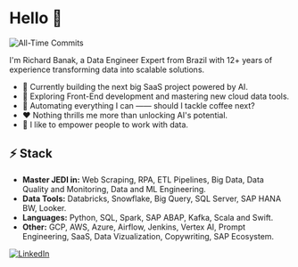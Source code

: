 # Hello 👋

![All-Time Commits](https://img.shields.io/github/commit-activity/all/<your-username>/<your-repo>?style=flat-square)


I'm Richard Banak, a Data Engineer Expert from Brazil with 12+ years of experience transforming data into scalable solutions.

- 🔭 Currently building the next big SaaS project powered by AI.
- 🌱 Exploring Front-End development and mastering new cloud data tools.
- 🤔 Automating everything I can —— should I tackle coffee next?
- ❤️ Nothing thrills me more than unlocking AI's potential.
- 👯 I like to empower people to work with data.

## ⚡ Stack

* **Master JEDI in:** Web Scraping, RPA, ETL Pipelines, Big Data, Data Quality and Monitoring, Data and ML Engineering.
* **Data Tools:** Databricks, Snowflake, Big Query, SQL Server, SAP HANA BW, Looker.
* **Languages:** Python, SQL, Spark, SAP ABAP, Kafka, Scala and Swift.
* **Other:** GCP, AWS, Azure, Airflow, Jenkins, Vertex AI, Prompt Engineering, SaaS, Data Vizualization, Copywriting, SAP Ecosystem.

[![LinkedIn](https://img.shields.io/badge/linkedin-%230077B5.svg?style=for-the-badge&logo=linkedin&logoColor=white)](https://www.linkedin.com/in/richard-banak/)

<!--
**Richardbnk/Richardbnk** is a ✨ _special_ ✨ repository because its `README.md` (this file) appears on your GitHub profile.

Here are some ideas to get you started:

- 🔭 I’m currently working on the next big SaaS project with AI.
- 🌱 I’m currently learning ...
- 👯 I’m looking to collaborate on ...
- 🤔 I’m looking for help with ...
- 💬 Ask me about ...
- 📫 How to reach me: ...
- 😄 Pronouns: ...
- ⚡ Fun fact: ...
-->
